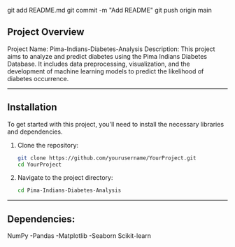 git add README.md
git commit -m "Add README"
git push origin main
## Project Overview
Project Name: Pima-Indians-Diabetes-Analysis
Description:
This project aims to analyze and predict diabetes using the Pima Indians Diabetes Database. It includes data preprocessing, visualization, and the development of machine learning models to predict the likelihood of diabetes occurrence. 

---

## Installation

To get started with this project, you'll need to install the necessary libraries and dependencies.

1. Clone the repository:
   ```bash
   git clone https://github.com/yourusername/YourProject.git
   cd YourProject
2. Navigate to the project directory:
   ```bash
   cd Pima-Indians-Diabetes-Analysis

---


## Dependencies:
NumPy
-Pandas
-Matplotlib
-Seaborn
Scikit-learn

